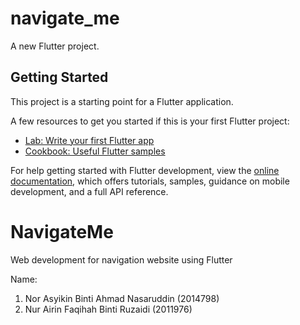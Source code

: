 # navigate_me

A new Flutter project.

## Getting Started

This project is a starting point for a Flutter application.

A few resources to get you started if this is your first Flutter project:

- [Lab: Write your first Flutter app](https://docs.flutter.dev/get-started/codelab)
- [Cookbook: Useful Flutter samples](https://docs.flutter.dev/cookbook)

For help getting started with Flutter development, view the
[online documentation](https://docs.flutter.dev/), which offers tutorials,
samples, guidance on mobile development, and a full API reference.

# NavigateMe
Web development for navigation website using Flutter

Name: 
1. Nor Asyikin Binti Ahmad Nasaruddin (2014798)
2. Nur Airin Faqihah Binti Ruzaidi (2011976)
